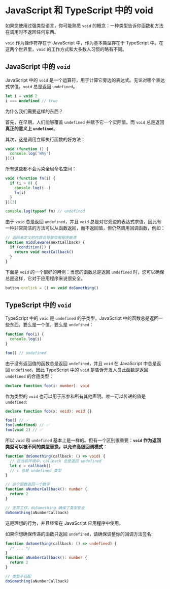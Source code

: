 # JavaScript 和 TypeScript 中的 void

如果您使用过强类型语言，你可能熟悉 `void` 的概念：一种类型告诉你函数和方法在调用时不返回任何东西。

`void` 作为操作符存在于 JavaScript 中，作为基本类型存在于 TypeScript 中。在这两个世界里，`void` 的工作方式和大多数人习惯的略有不同。

## JavaScript 中的 `void`

JavaScript 中的 `void` 是一个运算符，用于计算它旁边的表达式。无论对哪个表达式求值，`void` 总是返回 `undefined`。

```js
let i = void 2
i === undefined // true
```

为什么我们需要这样的东西？

首先，在早期，人们能够覆盖 `undefined` 并赋予它一个实际值。而 `void` 总是返回**真正的意义上 `undefined`**。

其次，这是调用立即执行函数的好方法：

```js
void (function () {
  console.log('Why')
})()
```

所有这些都不会污染全局命名空间：

```js
void (function fn(i) {
  if (i > 0) {
    console.log(i--)
    fn(i)
  }
})(3)

console.log(typeof fn) // undefined
```

由于 `void` 总是返回 `undefined`，并且 `void` 总是对它旁边的表达式求值，因此有一种非常简洁的方法可以从函数返回，而不返回值，但仍然调用回调函数，例如：

```js
// 返回未定义的内容会导致应用程序崩溃
function middleware(nextCallback) {
  if (condition()) {
    return void nextCallback()
  }
}
```

下面是 `void` 的一个很好的用例：当您的函数总是返回 `undefined` 时，您可以确保总是这样，它对于应用程序来说很安全。

```js
button.onclick = () => void doSomething()
```

## TypeScript 中的 `void`

TypeScript 中的 `void` 是 `undefined` 的子类型。JavaScript 中的函数总是返回一些东西。要么是一个值，要么是 `undefined`：

```ts
function foo(i) {
  console.log(i)
}

foo() // undefined
```

由于没有返回值的函数总是返回 `undefined`，并且 `void` 在 JavaScript 中总是返回 `undefined`，因此 TypeScript 中的 `void` 是告诉开发人员此函数是返回 `undefined` 的合适类型：

```ts
declare function foo(i: number): void
```

作为类型的 `void` 也可以用于形参和所有其他声明。唯一可以传递的值是 `undefined`:

```ts
declare function foo(x: void): void {}

foo() // ✅
foo(undefined) // ✅
foo(void 2) // ✅
```

所以 `void` 和 `undefined` 基本上是一样的。但有一个区别很重要：**`void` 作为返回类型可以被不同的类型替换，以允许高级回调模式**：

```ts
function doSomething(callback: () => void) {
  // 在当前环境中，callback 总是返回 undefined
  let c = callback()
  // c 也是 undefined 类型
}

// 这个函数返回一个数字
function aNumberCallback(): number {
  return 2
}

// 正常工作，doSomething 确保了类型安全
doSomething(aNumberCallback)
```

这是理想的行为，并且经常在 JavaScript 应用程序中使用。

如果你想确保传递的函数只返回 `undefined`，请确保调整你的回调方法签名:

```ts
function doSomething(callback: () => undefined) {
  /* ... */
}
function aNumberCallback(): number {
  return 2
}

// 类型不匹配
doSomething(aNumberCallback)
```
